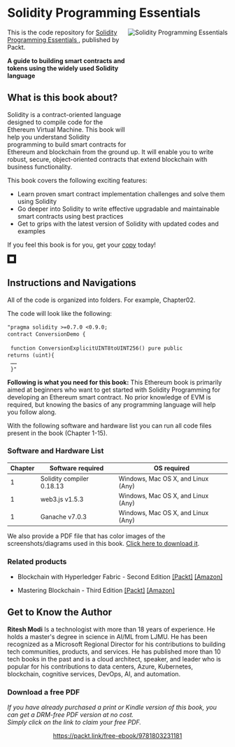 


# Solidity Programming Essentials 

<a href="https://www.packtpub.com/product/low-code-application-development-with-appian/9781800205628?utm_source=github&utm_medium=repository&utm_campaign="><img src="https://static.packt-cdn.com/products/9781788831383/cover/smaller" alt="Solidity Programming Essentials  " height="256px" align="right"></a>

This is the code repository for [Solidity Programming Essentials  ](https://www.packtpub.com/product/solidity-programming-essentials/9781788831383), published by Packt.

**A guide to building smart contracts and tokens using the widely used Solidity language**


## What is this book about?
Solidity is a contract-oriented language designed to compile code for the Ethereum Virtual Machine. This book will help you understand Solidity programming to build smart contracts for Ethereum and blockchain from the ground up. It will enable you to write robust, secure, object-oriented contracts that extend blockchain with business functionality.

This book covers the following exciting features:

* Learn proven smart contract implementation challenges and solve them using Solidity
* Go deeper into Solidity to write effective upgradable and maintainable smart contracts using best practices
* Get to grips with the latest version of Solidity with updated codes and examples


If you feel this book is for you, get your [copy](https://www.amazon.com/dp/1788831381) today!

<a href="https://www.packtpub.com/?utm_source=github&utm_medium=banner&utm_campaign=GitHubBanner"><img src="https://raw.githubusercontent.com/PacktPublishing/GitHub/master/GitHub.png" 
alt="https://www.packtpub.com/" border="5" /></a>

## Instructions and Navigations
All of the code is organized into folders. For example, Chapter02.

The code will look like the following:
```
"pragma solidity >=0.7.0 <0.9.0;
contract ConversionDemo {

 function ConversionExplicitUINT8toUINT256() pure public
returns (uint){
 ……
 }"

```

**Following is what you need for this book:**
This Ethereum book is primarily aimed at beginners who want to get started with Solidity Programming for developing an Ethereum smart contract. No prior knowledge of EVM is required, but knowing the basics of any programming language will help you follow along.

With the following software and hardware list you can run all code files present in the book (Chapter 1-15).
### Software and Hardware List
| Chapter | Software required | OS required |
| -------- | ------------------------------------ | ----------------------------------- |
| 1 | Solidity compiler 0.18.13 | Windows, Mac OS X, and Linux (Any) |
| 1 | web3.js v1.5.3 | Windows, Mac OS X, and Linux (Any) |
| 1 | Ganache v7.0.3 | Windows, Mac OS X, and Linux (Any) |


We also provide a PDF file that has color images of the screenshots/diagrams used in this book. [Click here to download it](https://static.packt-cdn.com/downloads/9781803231181_ColorImages.pdf).

### Related products
* Blockchain with Hyperledger Fabric - Second Edition [[Packt]](https://www.packtpub.com/product/blockchain-with-hyperledger-fabric-second-edition/9781839218750) [[Amazon]](https://www.amazon.com/dp/1839218754)

* Mastering Blockchain - Third Edition   [[Packt]](https://www.packtpub.com/product/mastering-blockchain-third-edition/9781839213199) [[Amazon]](https://www.amazon.com/dp/1839213191)



## Get to Know the Author
**Ritesh Modi**
Is a technologist with more than 18 years of experience. He holds a master's degree in science in AI/ML from LJMU. He has been recognized as a Microsoft Regional Director for his contributions to building tech communities, products, and services. He has published more than 10 tech books in the past and is a cloud architect, speaker, and leader who is popular for his contributions to data centers, Azure, Kubernetes, blockchain, cognitive services, DevOps, AI, and automation.






### Download a free PDF

 <i>If you have already purchased a print or Kindle version of this book, you can get a DRM-free PDF version at no cost.<br>Simply click on the link to claim your free PDF.</i>
<p align="center"> <a href="https://packt.link/free-ebook/9781803231181">https://packt.link/free-ebook/9781803231181 </a> </p>